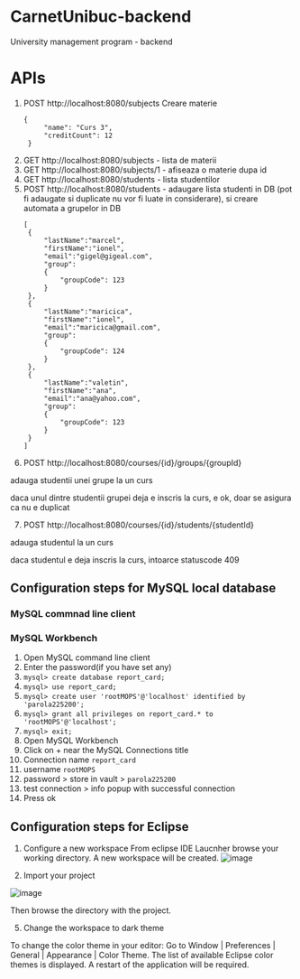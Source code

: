 # CarnetUnibuc-backend
University management program - backend


# APIs
1. POST http://localhost:8080/subjects
   Creare materie
   ```
   {
        "name": "Curs 3",
        "creditCount": 12
    }
   ```
2. GET http://localhost:8080/subjects - lista de materii
3. GET http://localhost:8080/subjects/1 - afiseaza o materie dupa id 
4. GET http://localhost:8080/students - lista studentilor
5. POST http://localhost:8080/students - adaugare lista studenti in DB (pot fi adaugate si duplicate nu vor fi luate in considerare), si creare automata a grupelor in DB
   ```
   [
    {
        "lastName":"marcel",
        "firstName":"ionel",
        "email":"gigel@gigeal.com",
        "group":
        {
            "groupCode": 123
        }
    },
    {
        "lastName":"maricica",
        "firstName":"ionel",
        "email":"maricica@gmail.com",
        "group":
        {
            "groupCode": 124
        }
    },
    {
        "lastName":"valetin",
        "firstName":"ana",
        "email":"ana@yahoo.com",
        "group":
        {
            "groupCode": 123
        }
    }
   ]
   ```
6. POST http://localhost:8080/courses/{id}/groups/{groupId}

adauga studentii unei grupe la un curs

daca unul dintre studentii grupei deja e inscris la curs, e ok, doar se asigura ca nu e duplicat

7. POST http://localhost:8080/courses/{id}/students/{studentId}

adauga studentul la un curs

daca studentul e deja inscris la curs, intoarce statuscode 409



## Configuration steps for MySQL local database
### MySQL commnad line client
### MySQL Workbench

1. Open MySQL command line client
2. Enter the password(if you have set any)
3. ```mysql> create database report_card;```
4. ```mysql> use report_card;```
5. ```mysql> create user 'rootMOPS'@'localhost' identified by 'parola225200';```
6. ```mysql> grant all privileges on report_card.* to 'rootMOPS'@'localhost';```
7. ```mysql> exit;```
8. Open MySQL Workbench
9. Click on + near the MySQL Connections title
10. Connection name ```report_card```
11. username ```rootMOPS```
12. password > store in vault > ```parola225200```
13. test connection > info popup with successful connection
14. Press ok 

## Configuration steps for Eclipse 
1. Configure a new workspace
From eclipse IDE Laucnher browse your working directory. A new workspace will be created.
![image](https://user-images.githubusercontent.com/61749814/206441203-4188b06f-67bc-4cd2-8209-acfe832af924.png)

3. Import your project

![image](https://user-images.githubusercontent.com/61749814/206441518-0b3eadf5-b5fa-49f9-ab0c-97d7dd1b0ff3.png)

Then browse the directory with the project.

5. Change the workspace to dark theme

To change the color theme in your editor: Go to Window | Preferences | General | Appearance | Color Theme. The list of available Eclipse color themes is displayed. A restart of the application will be required.
